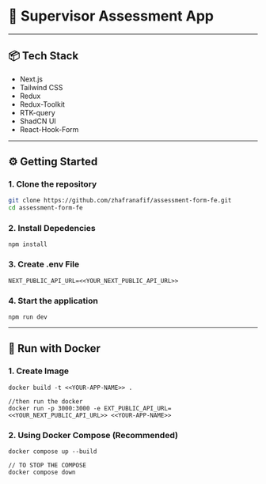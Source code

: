 # 🚀 Supervisor Assessment App

---

## 📦 Tech Stack

- Next.js
- Tailwind CSS
- Redux
- Redux-Toolkit
- RTK-query
- ShadCN UI
- React-Hook-Form

---

## ⚙️ Getting Started

### 1. Clone the repository

```bash
git clone https://github.com/zhafranafif/assessment-form-fe.git
cd assessment-form-fe
```
### 2. Install Depedencies
```
npm install
```
### 3. Create .env File
```
NEXT_PUBLIC_API_URL=<<YOUR_NEXT_PUBLIC_API_URL>>
```
### 4. Start the application
```
npm run dev
```
---

## 🐳 Run with Docker

### 1. Create Image
```
docker build -t <<YOUR-APP-NAME>> .

//then run the docker
docker run -p 3000:3000 -e EXT_PUBLIC_API_URL=<<YOUR_NEXT_PUBLIC_API_URL>> <<YOUR-APP-NAME>>
```

### 2. Using Docker Compose (Recommended)
```
docker compose up --build

// TO STOP THE COMPOSE 
docker compose down
```
